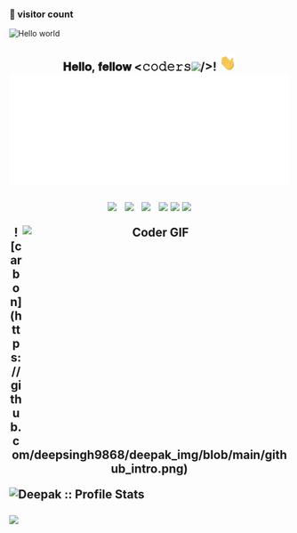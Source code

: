 <!-- <p align="left"> <img src="https://komarev.com/ghpvc/?username=deepsingh9868&label=Views&color=blue&style=plastic" alt="deepak singh" /> </p>

<!-- [![Gmail Badge](https://img.shields.io/badge/-Gmail-c14438?style=flat-square&logo=Gmail&logoColor=white&link=mailto:deepaksingh66013@gmail.com)](mailto:deepaksingh66013@gmail.com) -->

 ### 👀 visitor count

<img src="https://profile-counter.glitch.me/deepsingh9868/count.svg" alt="Hello world" />  

<h2 align="center">𝐇𝐞𝐥𝐥𝐨, 𝐟𝐞𝐥𝐥𝐨𝐰 <𝚌𝚘𝚍𝚎𝚛𝚜<img src="https://github.com/TheDudeThatCode/TheDudeThatCode/blob/master/Assets/Earth.gif" width="24px">/>! <img src="https://raw.githubusercontent.com/ABSphreak/ABSphreak/master/gifs/Hi.gif" width="30px">


<!--  ### Hi there <𝚌𝚘𝚍𝚎𝚛𝚜/>! <img src="https://github.com/TheDudeThatCode/TheDudeThatCode/blob/master/Assets/Hi.gif" width="29px"> -->
<img src = "https://github.com/deepsingh9868/deepak_img/blob/main/svg.svg"/> 
<!-- <img align="right" alt="GIF" src="https://general.stdcdn.com/animation_500_kkcayqws.gif" width="300" height="300" /> -->

<!-- <p><b>I'm a dumb and young programmer from India</b></p> -->
<!--   "https://giphy.com/gifs/spongebob-l46CyJmS9KUbokzsI/giphy.gif"  -->
  
<!--  <img src="https://media.giphy.com/media/LnKa2WLkd6eAM/giphy.gif" width="50" /> <b><i>DUMB AND YOUNG PROGRAMMER!!!</i></b> <img src="https://media.giphy.com/media/mDXRploH8XBIaIG1U7/giphy.gif" width="50" /> -->
  
  
<p align='center'>
  <a href="https://github.com/deepsingh9868"><img height="30" src="https://img.shields.io/badge/-github-black?logo=github&style=flat-square"></a>&nbsp;&nbsp;
<!--   <a href="https://www.linkedin.com/in/jain-mukesh"><img height="30" src="https://img.shields.io/badge/-jain--mukesh-blue?logo=linkedin&style=flat-square"></a>&nbsp;&nbsp; -->
  <a href="mailto:deepaksingh66013@gmail.com"><img height="30" src="https://img.shields.io/badge/-gmail-black?logo=gmail&style=flat-square"></a>&nbsp;&nbsp;
  <a href="https://www.hackerearth.com/@deepaksingh66013"><img height="30" src="https://img.shields.io/badge/-hackerearth-black?logo=hackerearth&style=flat-square"></a>&nbsp;&nbsp;
  <a href="https://leetcode.com/deepsingh9868/"><img height="30" src="https://img.shields.io/badge/-leetcode-black?logo=leetcode&style=flat-square"></a>
  <a href="https://www.codechef.com/users/deepak_070"><img height="30" src="https://img.shields.io/badge/-codechef-black?logo=codechef&style=flat-square"></a>
  <a href="https://discord.gg/YngxnGQz"><img height="30" src="https://img.shields.io/badge/-discord-black?logo=discord&style=flat-square"></a>
</p>

 
<img align="right" src="https://media.giphy.com/media/dZX3AduGrY3uJ7qCsx/giphy.gif" alt="Coder GIF" width="480" height="400">
![carbon](https://github.com/deepsingh9868/deepak_img/blob/main/github_intro.png)

                                                                                       
   

<p align="left"><img src="https://github-readme-stats.vercel.app/api?username=deepsingh9868&show_icons=true&theme=synthwave" alt="Deepak :: Profile Stats" /></p>

<p align="left"><img src="https://github-readme-streak-stats.herokuapp.com/?user=deepsingh9868&theme=radical" /></p>




  
  
  







  
  
